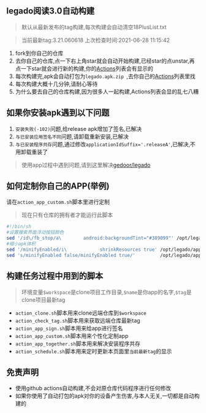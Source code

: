 ## legado阅读3.0自动构建

> 默认从最新发布的tag构建,每次构建会自动清空18PlusList.txt

> 当前最新tag:3.21.060618 上次检查时间:2021-06-28 11:15:42
  
1. fork到你自己的仓库
2. 去你自己的仓库,点一下右上角star就会自动开始构建,已经star的点unstar,再点一下star就会进行新的构建,你的[Actions](https://github.com/10bits/gedoor-Build/actions)列表会有显示的
3. 每次构建完,apk会自动打包为`legado.apk.zip
`,去你自己的[Actions](https://github.com/10bits/gedoor-Build/actions)列表里找
4. 每次构建大概十几分钟,请耐心等待
5. 为什么要去自己的仓库构建,因为很多人一起构建,Actions列表会显的乱七八糟

## 如果你安装apk遇到以下问题

1. `安装失败(-102)`问题,给release apk增加了签名,已解决
2. `与已安装应用签名不同`问题,请卸载重新安装,已解决
3. `与已安装程序共存`问题,通过修改`applicationIdSuffix='.releaseA'`,已解决,不用卸载重装了
> 使用app过程中遇到问题,请到这里解决[gedoor/legado](https://github.com/gedoor/legado/issues)
## 如何定制你自己的APP(举例)
请在`action_app_custom.sh`脚本里进行定制
> 现在只有仓库的拥有者才能运行此脚本
```bash
#!/bin/sh
#设置搜索界面浮动按钮颜色
sed '/id\/fb_stop/a\        android:backgroundTint="#389099"' /opt/legado/app/src/main/res/layout/activity_book_search.xml -i
#缩小apk体积
sed '/minifyEnabled/i\            shrinkResources true' /opt/legado/app/build.gradle -i
sed 's/minifyEnabled false/minifyEnabled true/'         /opt/legado/app/build.gradle -i
```
## 构建任务过程中用到的脚本
> 环境变量`$workspace`是clone项目工作目录,`$name`是你app的名字,`$tag`是clone项目最新tag
* `action_clone.sh`脚本用来clone远端仓库到`$workspace`
* `action_check_tag.sh`脚本用来获取远端仓库最新tag
* `action_app_sign.sh`脚本用来给app进行签名
* `action_app_custom.sh`脚本用来个性化定制app
* `action_app_together.sh`脚本用来解决安装程序共存
* `action_schedule.sh`脚本用来定时更新本页面里`当前最新tag`的显示
## 免责声明

* 使用github actions自动构建,不会对原仓库代码程序进行任何修改
* 如果你使用了自动打包的apk对你的设备产生伤害,与本人无关,一切都是自动构建的
